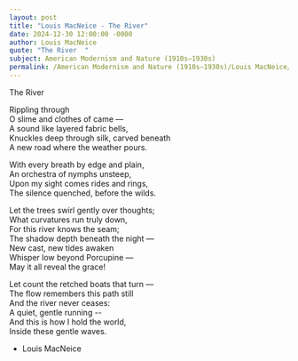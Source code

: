 ```yaml
---
layout: post
title: "Louis MacNeice - The River"
date: 2024-12-30 12:00:00 -0000
author: Louis MacNeice
quote: "The River  "
subject: American Modernism and Nature (1910s–1930s)
permalink: /American Modernism and Nature (1910s–1930s)/Louis MacNeice/Louis MacNeice - The River
---
```


The River  

Rippling through  
O slime and clothes of came —  
A sound like layered fabric bells,  
Knuckles deep through silk, carved beneath  
A new road where the weather pours.

With every breath by edge and plain,  
An orchestra of nymphs unsteep,  
Upon my sight comes rides and rings,  
The silence quenched, before the wilds.  

Let the trees swirl gently over thoughts;  
What curvatures run truly down,  
For this river knows the seam;  
The  shadow depth beneath the night —  
New cast, new tides awaken  
Whisper low beyond Porcupine —  
May it all reveal the grace!  

Let count the retched boats that turn —  
The flow remembers this path still  
And the river never ceases:  
A quiet, gentle running --  
And this is how I hold the world,  
Inside these gentle waves.

- Louis MacNeice
